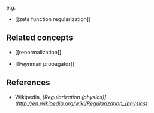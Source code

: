 
e.g.

* [[zeta function regularization]]

## Related concepts

* [[renormalization]]

* [[Feynman propagator]]


## References

* Wikipedia, _[Regularization (physics)](http://en.wikipedia.org/wiki/Regularization_(physics)_
